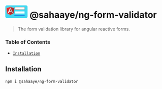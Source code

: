 

<h1> <img src="/assets/Untitled.png" width="70"> @sahaaye/ng-form-validator</h1>

> The form validation library for angular reactive forms.

### Table of Contents
- [`Installation`](#installation)







## Installation

`npm i @sahaaye/ng-form-validator`
